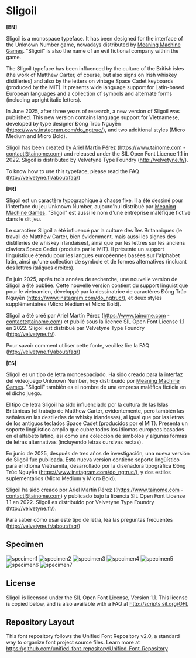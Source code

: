 # Sligoil

<strong>[EN]</strong>

Sligoil is a monospace typeface. It has been designed for the interface of the Unknown Number game, nowadays distributed by [Meaning Machine Games](https://www.meaningmachine.games/). "Sligoil" is also the name of an evil fictional company within the game.

The Sligoil typeface has been influenced by the culture of the British isles (the work of Matthew Carter, of course, but also signs on Irish whiskey distilleries) and also by the letters on vintage Space Cadet keyboards (produced by the MIT). It presents wide language support for Latin-based European languages and a collection of symbols and alternate forms  (including upright italic letters).

In June 2025, after three years of research, a new version of Sligoil was published. This new version contains language support for Vietnamese, developed by type designer Đông Trúc Nguyễn (https://www.instagram.com/do_ngtruc/), and two additional styles (Micro Medium and Micro Bold).

Sligoil has been created by Ariel Martín Pérez (https://www.tainome.com - contact@tainome.com) and released under the SIL Open Font Licence 1.1 in 2022. Sligoil is distributed by Velvetyne Type Foundry (http://velvetyne.fr/).

To know how to use this typeface, please read the FAQ (http://velvetyne.fr/about/faq/)

<strong>[FR]</strong>

Sligoil est un caractère typographique à chasse fixe. Il a été dessiné pour l'interface du jeu Unknown Number, aujourd'hui distribué par [Meaning Machine Games](https://www.meaningmachine.games/). "Sligoil" est aussi le nom d'une entreprise maléfique fictive dans le dit jeu.

Le caractère Sligoil a été influencé par la culture des Îles Britanniques (le travail de Matthew Carter, bien évidemment, mais aussi les signes des distilleries de whiskey irlandaises), ainsi que par les lettres sur les anciens claviers Space Cadet (produits par le MIT). Il présente un support linguistique étendu pour les langues européennes basées sur l'alphabet latin, ainsi qu'une collection de symbole et de formes alternatives (incluant des lettres italiques droites).

En juin 2025, après trois années de recherche, une nouvelle version de Sligoil a été publiée. Cette nouvelle version contient du support linguistique pour le vietnamien, développé par la dessinatrice de caractères Đông Trúc Nguyễn (https://www.instagram.com/do_ngtruc/), et deux styles supplémentaires (Micro Medium et Micro Bold).

Sligoil a été créé par Ariel Martín Pérez (https://www.tainome.com - contact@tainome.com) et publié sous la licence SIL Open Font License 1.1 en 2022. Sligoil est distribué par Velvetyne Type Foundry (http://velvetyne.fr/).

Pour savoir comment utiliser cette fonte, veuillez lire la FAQ (http://velvetyne.fr/about/faq/)

<strong>[ES]</strong>

Sligoil es un tipo de letra monoespaciado. Ha sido creado para la interfaz del videojuego Unknown Number, hoy distribuido por [Meaning Machine Games](https://www.meaningmachine.games/). "Sligoil" también es el nombre de una empresa maléfica ficticia en el dicho juego.

El tipo de letra Sligoil ha sido influenciado por la cultura de las Islas Británicas (el trabajo de Matthew Carter, evidentemente, pero también las señales en las destilerías de whisky irlandesas), al igual que por las letras de los antiguos teclados Space Cadet (producidos por el MIT). Presenta un soporte lingüístico amplio que cubre todos los idiomas europeos basados en el alfabeto latino, así como una colección de símbolos y algunas formas de letras alternativas (incluyendo letras cursivas rectas).

En junio de 2025, después de tres años de investigación, una nueva versión de Sligoil fue publicada. Esta nueva version contiene soporte lingüístico para el idioma Vietnamita, desarrollado por la diseñadora tipográfica Đông Trúc Nguyễn (https://www.instagram.com/do_ngtruc/), y dos estilos suplementarios (Micro Medium y Micro Bold).

Sligoil ha sido creado por Ariel Martín Pérez ((https://www.tainome.com - contact@tainome.com) y publicado bajo la licencia SIL Open Font License 1.1 en 2022. Sligoil es distribuido por Velvetyne Type Foundry (http://velvetyne.fr/).

Para saber cómo usar este tipo de letra, lea las preguntas frecuentes (http://velvetyne.fr/about/faq/)

## Specimen

![specimen1](documentation/specimen/sligoil-specimen-01.png)
![specimen2](documentation/specimen/sligoil-specimen-02.png)
![specimen3](documentation/specimen/sligoil-specimen-03.png)
![specimen4](documentation/specimen/sligoil-specimen-04.png)
![specimen5](documentation/specimen/sligoil-specimen-05.png)
![specimen6](documentation/specimen/sligoil-specimen-06.png)
![specimen7](documentation/specimen/sligoil-specimen-07.png)

## License

Sligoil is licensed under the SIL Open Font License, Version 1.1.
This license is copied below, and is also available with a FAQ at
http://scripts.sil.org/OFL

## Repository Layout

This font repository follows the Unified Font Repository v2.0,
a standard way to organize font project source files. Learn more at
https://github.com/unified-font-repository/Unified-Font-Repository
